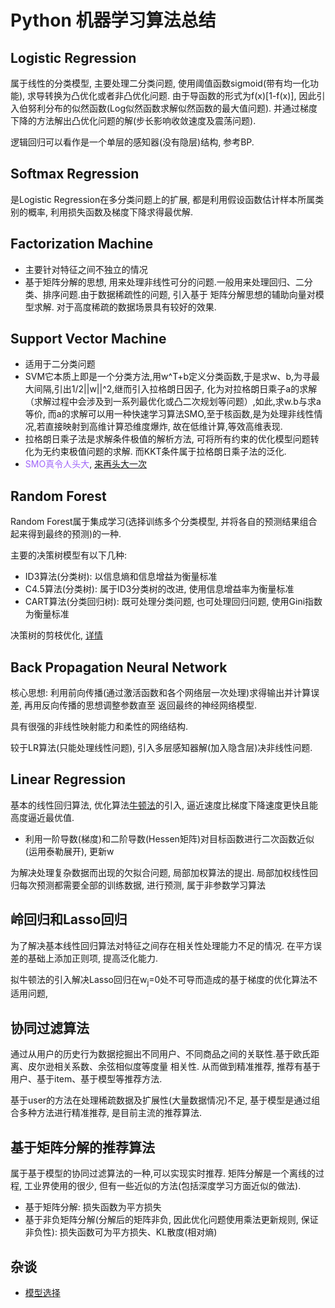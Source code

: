 # Python 机器学习算法总结

## Logistic Regression

属于线性的分类模型, 主要处理二分类问题, 使用阈值函数sigmoid(带有均一化功能), 求导转换为凸优化或者非凸优化问题. 
由于导函数的形式为f(x)[1-f(x)], 因此引入伯努利分布的似然函数(Log似然函数求解似然函数的最大值问题). 
并通过梯度下降的方法解出凸优化问题的解(步长影响收敛速度及震荡问题).

逻辑回归可以看作是一个单层的感知器(没有隐层)结构, 参考BP.

## Softmax Regression

是Logistic Regression在多分类问题上的扩展, 都是利用假设函数估计样本所属类别的概率, 利用损失函数及梯度下降求得最优解.

## Factorization Machine

- 主要针对特征之间不独立的情况
- 基于矩阵分解的思想, 用来处理非线性可分的问题.一般用来处理回归、二分类、排序问题.由于数据稀疏性的问题, 引入基于
矩阵分解思想的辅助向量对模型求解. 对于高度稀疏的数据场景具有较好的效果.

## Support Vector Machine

- 适用于二分类问题
- SVM它本质上即是一个分类方法,用w^T+b定义分类函数,于是求w、b,为寻最大间隔,引出1/2||w||^2,继而引入拉格朗日因子,
化为对拉格朗日乘子a的求解（求解过程中会涉及到一系列最优化或凸二次规划等问题）,如此,求w.b与求a等价,
而a的求解可以用一种快速学习算法SMO,至于核函数,是为处理非线性情况,若直接映射到高维计算恐维度爆炸,
故在低维计算,等效高维表现.
- 拉格朗日乘子法是求解条件极值的解析方法, 可将所有约束的优化模型问题转化为无约束极值问题的求解.
而KKT条件属于拉格朗日乘子法的泛化.
- <font color=#9F65F9>SMO真令人头大</font>, [来再头大一次](https://www.cnblogs.com/pinard/p/6111471.html)

## Random Forest

Random Forest属于集成学习(选择训练多个分类模型, 并将各自的预测结果组合起来得到最终的预测)的一种.

主要的决策树模型有以下几种:
- ID3算法(分类树): 以信息熵和信息增益为衡量标准
- C4.5算法(分类树): 属于ID3分类树的改进, 使用信息增益率为衡量标准
- CART算法(分类回归树): 既可处理分类问题, 也可处理回归问题, 使用Gini指数为衡量标准

决策树的剪枝优化, [详情](Part1-Classification/Chapter5-Random-Forest.md)

## Back Propagation Neural Network

核心思想: 利用前向传播(通过激活函数和各个网络层一次处理)求得输出并计算误差, 再用反向传播的思想调整参数直至
返回最终的神经网络模型.

具有很强的非线性映射能力和柔性的网络结构.

较于LR算法(只能处理线性问题), 引入多层感知器解(加入隐含层)决非线性问题.

## Linear Regression

基本的线性回归算法, 优化算法[牛顿法](https://blog.csdn.net/google19890102/article/details/41087931)的引入, 
逼近速度比梯度下降速度更快且能高度逼近最优值.
- 利用一阶导数(梯度)和二阶导数(Hessen矩阵)对目标函数进行二次函数近似(运用泰勒展开), 更新w

为解决处理复杂数据而出现的欠拟合问题, 局部加权算法的提出. 局部加权线性回归每次预测都需要全部的训练数据, 进行预测, 
属于非参数学习算法

## 岭回归和Lasso回归

为了解决基本线性回归算法对特征之间存在相关性处理能力不足的情况. 在平方误差的基础上添加正则项, 提高泛化能力.

拟牛顿法的引入解决Lasso回归在w<sub>j</sub>=0处不可导而造成的基于梯度的优化算法不适用问题, 


## 协同过滤算法

通过从用户的历史行为数据挖掘出不同用户、不同商品之间的关联性.基于欧氏距离、皮尔逊相关系数、余弦相似度等度量
相关性. 从而做到精准推荐, 推荐有基于用户、基于item、基于模型等推荐方法. 

基于user的方法在处理稀疏数据及扩展性(大量数据情况)不足, 基于模型是通过组合多种方法进行精准推荐,
是目前主流的推荐算法.

## 基于矩阵分解的推荐算法

属于基于模型的协同过滤算法的一种,可以实现实时推荐. 
矩阵分解是一个离线的过程, 工业界使用的很少, 但有一些近似的方法(包括深度学习方面近似的做法).
- 基于矩阵分解: 损失函数为平方损失
- 基于非负矩阵分解(分解后的矩阵非负, 因此优化问题使用乘法更新规则, 保证非负性): 损失函数可为平方损失、KL散度(相对熵)


## 杂谈

- [模型选择](MularGif/module%20choice.jpg)